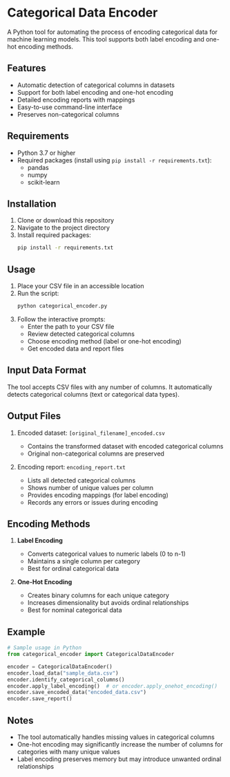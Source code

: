 # Categorical Data Encoder

A Python tool for automating the process of encoding categorical data for machine learning models. This tool supports both label encoding and one-hot encoding methods.

## Features

- Automatic detection of categorical columns in datasets
- Support for both label encoding and one-hot encoding
- Detailed encoding reports with mappings
- Easy-to-use command-line interface
- Preserves non-categorical columns

## Requirements

- Python 3.7 or higher
- Required packages (install using `pip install -r requirements.txt`):
  - pandas
  - numpy
  - scikit-learn

## Installation

1. Clone or download this repository
2. Navigate to the project directory
3. Install required packages:
   ```bash
   pip install -r requirements.txt
   ```

## Usage

1. Place your CSV file in an accessible location
2. Run the script:
   ```bash
   python categorical_encoder.py
   ```
3. Follow the interactive prompts:
   - Enter the path to your CSV file
   - Review detected categorical columns
   - Choose encoding method (label or one-hot encoding)
   - Get encoded data and report files

## Input Data Format

The tool accepts CSV files with any number of columns. It automatically detects categorical columns (text or categorical data types).

## Output Files

1. Encoded dataset: `[original_filename]_encoded.csv`
   - Contains the transformed dataset with encoded categorical columns
   - Original non-categorical columns are preserved

2. Encoding report: `encoding_report.txt`
   - Lists all detected categorical columns
   - Shows number of unique values per column
   - Provides encoding mappings (for label encoding)
   - Records any errors or issues during encoding

## Encoding Methods

1. **Label Encoding**
   - Converts categorical values to numeric labels (0 to n-1)
   - Maintains a single column per category
   - Best for ordinal categorical data

2. **One-Hot Encoding**
   - Creates binary columns for each unique category
   - Increases dimensionality but avoids ordinal relationships
   - Best for nominal categorical data

## Example

```python
# Sample usage in Python
from categorical_encoder import CategoricalDataEncoder

encoder = CategoricalDataEncoder()
encoder.load_data("sample_data.csv")
encoder.identify_categorical_columns()
encoder.apply_label_encoding()  # or encoder.apply_onehot_encoding()
encoder.save_encoded_data("encoded_data.csv")
encoder.save_report()
```

## Notes

- The tool automatically handles missing values in categorical columns
- One-hot encoding may significantly increase the number of columns for categories with many unique values
- Label encoding preserves memory but may introduce unwanted ordinal relationships 